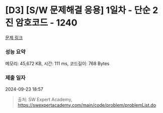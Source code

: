 # [D3] [S/W 문제해결 응용] 1일차 - 단순 2진 암호코드 - 1240 

[문제 링크](https://swexpertacademy.com/main/code/problem/problemDetail.do?contestProbId=AV15FZuqAL4CFAYD) 

### 성능 요약

메모리: 45,672 KB, 시간: 111 ms, 코드길이: 768 Bytes

### 제출 일자

2024-09-23 18:57



> 출처: SW Expert Academy, https://swexpertacademy.com/main/code/problem/problemList.do